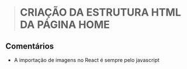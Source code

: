 > # CRIAÇÃO DA ESTRUTURA HTML DA PÁGINA HOME

## Comentários

- A importação de imagens no React é sempre pelo javascript
